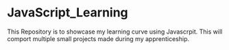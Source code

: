 # JavaScript_Learning

This Repository is to showcase my learning curve using Javascrpit. 
This will comport multiple small projects made during my apprenticeship. 
